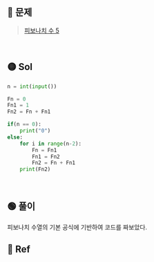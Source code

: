 ## 🔴 문제
> [피보나치 수 5](https://www.acmicpc.net/problem/10870)

<br/>

## 🟡 Sol
```python
n = int(input())

Fn = 0
Fn1 = 1
Fn2 = Fn + Fn1

if(n == 0):
    print("0")
else:
    for i in range(n-2):
        Fn = Fn1
        Fn1 = Fn2
        Fn2 = Fn + Fn1
    print(Fn2)
```
<br/>

## 🟢 풀이
피보나치 수열의 기본 공식에 기반하여 코드를 짜보았다.
<br/>

## 🔵 Ref
